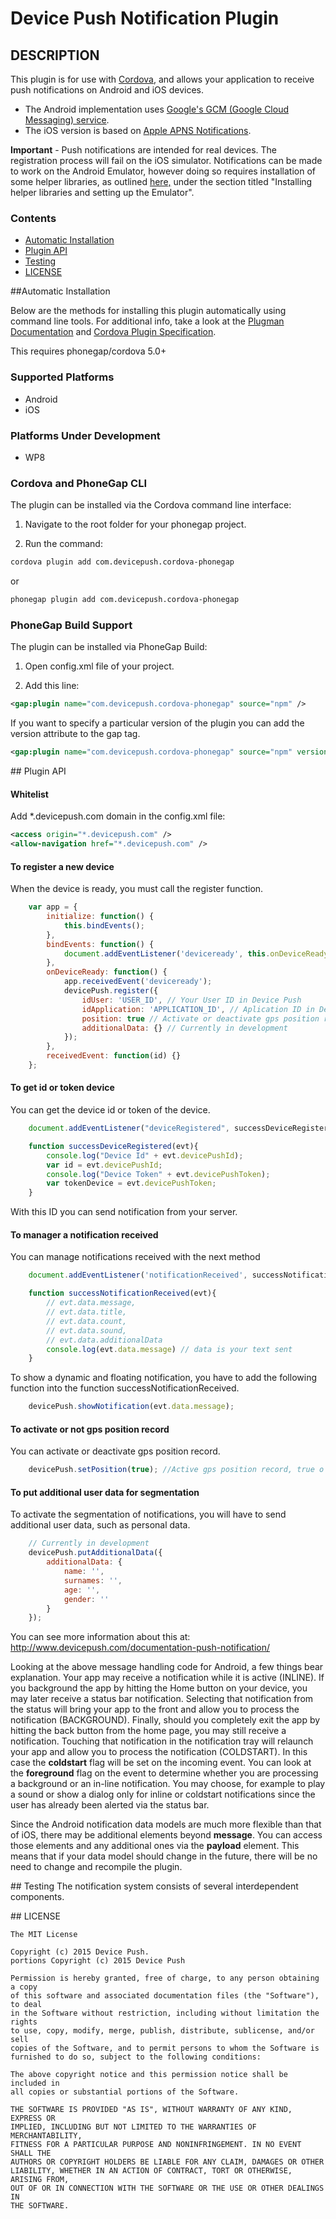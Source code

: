 # Device Push Notification Plugin

## DESCRIPTION

This plugin is for use with [Cordova](http://incubator.apache.org/cordova/), and allows your application to receive push notifications on Android and iOS devices.
* The Android implementation uses [Google's GCM (Google Cloud Messaging) service](http://developer.android.com/guide/google/gcm/index.html).
* The iOS version is based on [Apple APNS Notifications](http://developer.apple.com/library/mac/#documentation/NetworkingInternet/Conceptual/RemoteNotificationsPG/ApplePushService/ApplePushService.html).

**Important** - Push notifications are intended for real devices. The registration process will fail on the iOS simulator. Notifications can be made to work on the Android Emulator, however doing so requires installation of some helper libraries, as outlined [here,](http://www.androidhive.info/2012/10/android-push-notifications-using-google-cloud-messaging-gcm-php-and-mysql/) under the section titled "Installing helper libraries and setting up the Emulator".

### Contents

- [Automatic Installation](#automatic_installation)
- [Plugin API](#plugin_api)
- [Testing](#testing)
- [LICENSE](#license)

##<a name="automatic_installation"></a>Automatic Installation

Below are the methods for installing this plugin automatically using command line tools. For additional info, take a look at the [Plugman Documentation](https://github.com/apache/cordova-plugman/blob/master/README.md) and [Cordova Plugin Specification](https://github.com/alunny/cordova-plugin-spec).

This requires phonegap/cordova 5.0+

### Supported Platforms

- Android
- iOS

### Platforms Under Development

- WP8

### Cordova and PhoneGap CLI

The plugin can be installed via the Cordova command line interface:

1) Navigate to the root folder for your phonegap project. 

2) Run the command:

```sh
cordova plugin add com.devicepush.cordova-phonegap
```
or
```sh
phonegap plugin add com.devicepush.cordova-phonegap
```

### PhoneGap Build Support

The plugin can be installed via PhoneGap Build:

1) Open config.xml file of your project. 

2) Add this line:

```xml
<gap:plugin name="com.devicepush.cordova-phonegap" source="npm" />
```

If you want to specify a particular version of the plugin you can add the version attribute to the gap tag.

```xml
<gap:plugin name="com.devicepush.cordova-phonegap" source="npm" version="0.3.8" />
```

##<a name="plugin_api"></a> Plugin API

#### Whitelist
Add *.devicepush.com domain in the config.xml file:
```xml
<access origin="*.devicepush.com" />
<allow-navigation href="*.devicepush.com" />
```

#### To register a new device
When the device is ready, you must call the register function.
```js
    var app = {
        initialize: function() {
            this.bindEvents();
        },
        bindEvents: function() {
            document.addEventListener('deviceready', this.onDeviceReady, false);
        },
        onDeviceReady: function() {
            app.receivedEvent('deviceready');
            devicePush.register({
                idUser: 'USER_ID', // Your User ID in Device Push
                idApplication: 'APPLICATION_ID', // Aplication ID in Device Push
                position: true // Activate or deactivate gps position record. Default value is false
                additionalData: {} // Currently in development
            });
        },
        receivedEvent: function(id) {}
    };
```

#### To get id or token device
You can get the device id or token of the device.
```js
    document.addEventListener("deviceRegistered", successDeviceRegistered, false);

    function successDeviceRegistered(evt){
        console.log("Device Id" + evt.devicePushId);
        var id = evt.devicePushId;
        console.log("Device Token" + evt.devicePushToken);
        var tokenDevice = evt.devicePushToken;
    }
```
With this ID you can send notification from your server.

#### To manager a notification received
You can manage notifications received with the next method
```js
    document.addEventListener('notificationReceived', successNotificationReceived, false);

    function successNotificationReceived(evt){
        // evt.data.message, 
        // evt.data.title, 
        // evt.data.count, 
        // evt.data.sound, 
        // evt.data.additionalData
        console.log(evt.data.message) // data is your text sent
    }
```

To show a dynamic and floating notification, you have to add the following function into the function successNotificationReceived.
```js
    devicePush.showNotification(evt.data.message);
```

#### To activate or not gps position record
You can activate or deactivate gps position record.
```js
    devicePush.setPosition(true); //Active gps position record, true o false. Default value is false.
```

#### To put additional user data for segmentation
To activate the segmentation of notifications, you will have to send additional user data, such as personal data.
```js
    // Currently in development
    devicePush.putAdditionalData({
        additionalData: {
            name: '',
            surnames: '',
            age: '',
            gender: ''
        } 
    });
```

You can see more information about this at: http://www.devicepush.com/documentation-push-notification/

Looking at the above message handling code for Android, a few things bear explanation. Your app may receive a notification while it is active (INLINE). If you background the app by hitting the Home button on your device, you may later receive a status bar notification. Selecting that notification from the status will bring your app to the front and allow you to process the notification (BACKGROUND). Finally, should you completely exit the app by hitting the back button from the home page, you may still receive a notification. Touching that notification in the notification tray will relaunch your app and allow you to process the notification (COLDSTART). In this case the **coldstart** flag will be set on the incoming event. You can look at the **foreground** flag on the event to determine whether you are processing a background or an in-line notification. You may choose, for example to play a sound or show a dialog only for inline or coldstart notifications since the user has already been alerted via the status bar.

Since the Android notification data models are much more flexible than that of iOS, there may be additional elements beyond **message**. You can access those elements and any additional ones via the **payload** element. This means that if your data model should change in the future, there will be no need to change and recompile the plugin.


##<a name="testing"></a> Testing
The notification system consists of several interdependent components.

##<a name="license"></a> LICENSE

	The MIT License

	Copyright (c) 2015 Device Push.
	portions Copyright (c) 2015 Device Push

	Permission is hereby granted, free of charge, to any person obtaining a copy
	of this software and associated documentation files (the "Software"), to deal
	in the Software without restriction, including without limitation the rights
	to use, copy, modify, merge, publish, distribute, sublicense, and/or sell
	copies of the Software, and to permit persons to whom the Software is
	furnished to do so, subject to the following conditions:

	The above copyright notice and this permission notice shall be included in
	all copies or substantial portions of the Software.

	THE SOFTWARE IS PROVIDED "AS IS", WITHOUT WARRANTY OF ANY KIND, EXPRESS OR
	IMPLIED, INCLUDING BUT NOT LIMITED TO THE WARRANTIES OF MERCHANTABILITY,
	FITNESS FOR A PARTICULAR PURPOSE AND NONINFRINGEMENT. IN NO EVENT SHALL THE
	AUTHORS OR COPYRIGHT HOLDERS BE LIABLE FOR ANY CLAIM, DAMAGES OR OTHER
	LIABILITY, WHETHER IN AN ACTION OF CONTRACT, TORT OR OTHERWISE, ARISING FROM,
	OUT OF OR IN CONNECTION WITH THE SOFTWARE OR THE USE OR OTHER DEALINGS IN
	THE SOFTWARE.